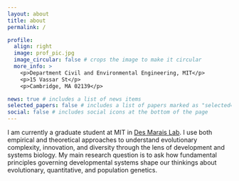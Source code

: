 ```yaml
---
layout: about
title: about
permalink: /

profile:
  align: right
  image: prof_pic.jpg
  image_circular: false # crops the image to make it circular
  more_info: >
    <p>Department Civil and Environmental Engineering, MIT</p>
    <p>15 Vassar St</p>
    <p>Cambridge, MA 02139</p>

news: true # includes a list of news items
selected_papers: false # includes a list of papers marked as "selected={true}"
social: false # includes social icons at the bottom of the page
---
```

<!--
I received my B.S. from Shanghai Jiao Tong University in 2019 and I visited Harvard Medical School in [Hormoz Lab](https://hormoz.dfci.harvard.edu/) in 2018.   -->

I am currently a graduate student at MIT in [Des Marais Lab](https://sites.google.com/mit.edu/des-marais-group/home). I use both empirical and theoretical approaches to understand evolutionary complexity, innovation, and diversity through the lens of development and systems biology. My main research question is to ask how fundamental principles governing developmental systems shape our thinkings about evolutionary, quantitative, and population genetics.
